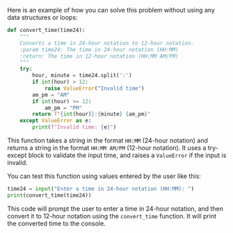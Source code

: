 
Here is an example of how you can solve this problem without using any data structures or loops:
```python
def convert_time(time24):
    """
    Converts a time in 24-hour notation to 12-hour notation.
    :param time24: The time in 24-hour notation (HH:MM)
    :return: The time in 12-hour notation (HH:MM AM/PM)
    """
    try:
        hour, minute = time24.split(':')
        if int(hour) > 12:
            raise ValueError("Invalid time")
        am_pm = "AM"
        if int(hour) >= 12:
            am_pm = "PM"
        return f"{int(hour)}:{minute} {am_pm}"
    except ValueError as e:
        print(f"Invalid time: {e}")
```
This function takes a string in the format `HH:MM` (24-hour notation) and returns a string in the format `HH:MM AM/PM` (12-hour notation). It uses a try-except block to validate the input time, and raises a `ValueError` if the input is invalid.

You can test this function using values entered by the user like this:
```python
time24 = input("Enter a time in 24-hour notation (HH:MM): ")
print(convert_time(time24))
```
This code will prompt the user to enter a time in 24-hour notation, and then convert it to 12-hour notation using the `convert_time` function. It will print the converted time to the console.